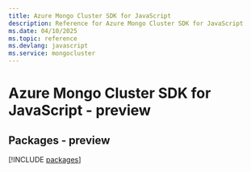 ```yaml
---
title: Azure Mongo Cluster SDK for JavaScript
description: Reference for Azure Mongo Cluster SDK for JavaScript
ms.date: 04/10/2025
ms.topic: reference
ms.devlang: javascript
ms.service: mongocluster
---
```

# Azure Mongo Cluster SDK for JavaScript - preview
## Packages - preview
[!INCLUDE [packages](mongo-cluster-index.md)]